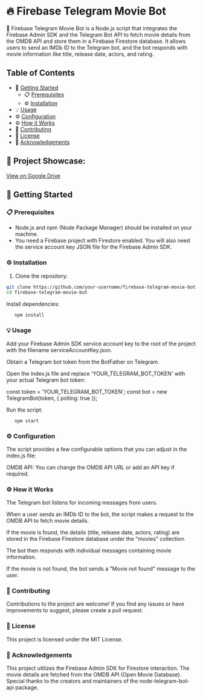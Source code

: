 <!-- Project Title -->
# 🔥 Firebase Telegram Movie Bot

<!-- Project Description -->
🎥 Firebase Telegram Movie Bot is a Node.js script that integrates the Firebase Admin SDK and the Telegram Bot API to fetch movie details from the OMDB API and store them in a Firebase Firestore database. It allows users to send an IMDb ID to the Telegram bot, and the bot responds with movie information like title, release date, actors, and rating.

<!-- Table of Contents -->
## Table of Contents

- 🚀 [Getting Started](#getting-started)
  - 📋 [Prerequisites](#prerequisites)
  - ⚙️ [Installation](#installation)
- 💡 [Usage](#usage)
- ⚙️ [Configuration](#configuration)
- ⚙️ [How it Works](#how-it-works)
- 🤝 [Contributing](#contributing)
- 📝 [License](#license)
- 🙏 [Acknowledgements](#acknowledgements)
<!-- Project Showcase: Google Drive Link -->
## 📂 Project Showcase:
[View on Google Drive](https://drive.google.com/file/d/1JSeLD6vH9AhKXfcJo236OHq2B5W8pu-v/view?usp=drive_link)

<!-- Getting Started -->
## 🚀 Getting Started

<!-- Prerequisites -->
### 📋 Prerequisites

- Node.js and npm (Node Package Manager) should be installed on your machine.
- You need a Firebase project with Firestore enabled. You will also need the service account key JSON file for the Firebase Admin SDK.

<!-- Installation -->
### ⚙️ Installation

1. Clone the repository:

```bash
git clone https://github.com/your-username/firebase-telegram-movie-bot.git
cd firebase-telegram-movie-bot
 ```
Install dependencies:
```
   npm install
```
### 💡 Usage
Add your Firebase Admin SDK service account key to the root of the project with the filename serviceAccountKey.json.

Obtain a Telegram bot token from the BotFather on Telegram.

Open the index.js file and replace 'YOUR_TELEGRAM_BOT_TOKEN' with your actual Telegram bot token:

const token = 'YOUR_TELEGRAM_BOT_TOKEN';
const bot = new TelegramBot(token, { polling: true });

Run the script:
  ```
     npm start
 ```
<!-- Configuration -->
### ⚙️ Configuration
The script provides a few configurable options that you can adjust in the index.js file:

OMDB API: You can change the OMDB API URL or add an API key if required.
<!-- How it Works -->
### ⚙️ How it Works
The Telegram bot listens for incoming messages from users.

When a user sends an IMDb ID to the bot, the script makes a request to the OMDB API to fetch movie details.

If the movie is found, the details (title, release date, actors, rating) are stored in the Firebase Firestore database under the "movies" collection.

The bot then responds with individual messages containing movie information.

If the movie is not found, the bot sends a "Movie not found" message to the user.

<!-- Contributing -->
### 🤝 Contributing
Contributions to the project are welcome! If you find any issues or have improvements to suggest, please create a pull request.

<!-- License -->
### 📝 License
This project is licensed under the MIT License.

<!-- Acknowledgements -->
### 🙏 Acknowledgements
This project utilizes the Firebase Admin SDK for Firestore interaction.
The movie details are fetched from the OMDB API (Open Movie Database).
Special thanks to the creators and maintainers of the node-telegram-bot-api package.



